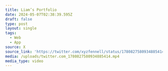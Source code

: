 ```yaml
---
title: Liam’s Portfolio
date: 2024-05-07T02:38:39.595Z
draft: false
type: post
layout: single
tags:
  - Web
  - App
source: X
source_link: 'https://twitter.com/xyzfennell/status/1780827580934885414'
media: /uploads/twitter.com_1780827580934885414.mp4
media_type: video
---
```


